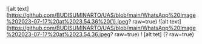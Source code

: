 ![alt text] (https://github.com/BUDISUMINARTO/UAS/blob/main/WhatsApp%20Image%202023-07-17%20at%2023.54.36%20(1).jpeg? raw=true)
![alt text] (https://github.com/BUDISUMINARTO/UAS/blob/main/WhatsApp%20Image%202023-07-17%20at%2023.54.36.jpeg? raw=true)
! [alt tet] (? raw=true)
